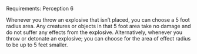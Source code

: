 Requirements: Perception 6

Whenever you throw an explosive that isn’t placed, you can choose a 5 foot radius area. Any creatures or objects in that 5 foot area take no damage and do not suffer any effects from the explosive. Alternatively, whenever you throw or detonate an explosive; you can choose for the area of effect radius to be up to 5 feet smaller.